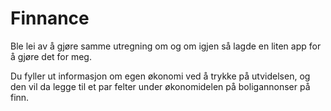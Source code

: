 # Finnance

Ble lei av å gjøre samme utregning om og om igjen så lagde en liten app for å gjøre det for meg.

Du fyller ut informasjon om egen økonomi ved å trykke på utvidelsen, og den vil da legge til et par felter under økonomidelen på boligannonser på finn.
